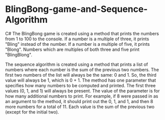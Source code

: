 # BlingBong-game-and-Sequence-Algorithm
C#
The BlingBong game is created using a method that prints the numbers from 1 to 100 to the console. 
If a number is a multiple of three, it prints "Bling" instead of the number.
If a number is a multiple of five, it prints "Blong".
Numbers which are multiples of both three and five print "BlingBlong".

The sequence algorithm is created using a method that prints a list of numbers where each number is the sum of the previous two numbers. 
The first two numbers of the list will always be the same: 0 and 1. So, the third value will always be 1, which is 0 + 1.
The method has one parameter that specifies how many numbers to be computed and printed. 
The first three values (0, 1, and 1) will always be present. The value of the parameter is for how many additional numbers to print.
For example, if 8 were passed in as an argument to the method, it should print out the 0, 1, and 1, and then 8 more numbers for a total of 11.
Each value is the sum of the previous two (except for the initial two).
